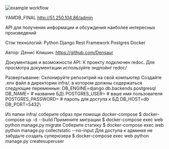 ![example workflow](https://github.com/Densaur/yamdb_final/actions/workflows/yamdb_workflow.yml/badge.svg)



YAMDB_FINAL
http://51.250.104.86/admin

API для получения информации и обсуждения наиболее интересных произведений

Стэк технологий:
Python
Django Rest Framework
Postgres
Docker

Автор: Денис Клишин.
https://github.com/Densaur

Документация и возможности API:
К проекту подключен redoc. Для просмотра документации используйте эндпойнт redoc/

Развертывание:
Склонируйте репозитрий на свой компьютер
Создайте .env файл в директории infra/, в котором должны содержаться следующие переменные:
DB_ENGINE=django.db.backends.postgresql
DB_NAME= # название БД\ POSTGRES_USER= # ваше имя пользователя
POSTGRES_PASSWORD= # пароль для доступа к БД
DB_HOST=db
DB_PORT=5432\

Из папки infra/ соберите образ при помощи docker-compose $ docker-compose up -d --build
Примените миграции $ docker-compose exec web python manage.py migrate
Соберите статику $ docker-compose exec web python manage.py collectstatic --no-input
Для доступа к админке не забудьте создать суперюзера $ docker-compose exec web python manage.py createsuperuser